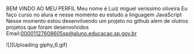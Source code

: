 BEM VINDO AO MEU PERFIL
Meu nome é Luiz miguel verissimo oliveira
Eu faço curso no alura e nesse momento eu estudo a linguagem JavaScript
Nesse momento estou desenvilvendo um projeto no github alem de olutros projetos que foram desenvolvidos
Email:00001127608605sp@aluno.educacao.sp.gov.br 

![](Uploading giphy_6.gif)
